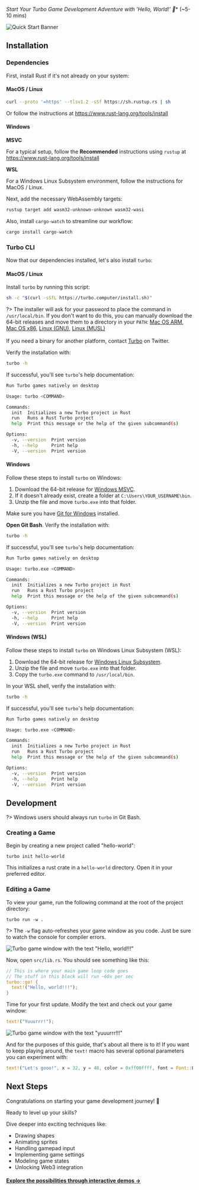*Start Your Turbo Game Development Adventure with 'Hello, World!' 🚀** (~5-10 mins)

![Quick Start Banner](_media/quick-start-banner.webp)

## Installation

### Dependencies   

First, install Rust if it's not already on your system:

<!-- tabs:start -->

#### **MacOS / Linux**

```bash
curl --proto '=https' --tlsv1.2 -sSf https://sh.rustup.rs | sh
```

Or follow the instructions at https://www.rust-lang.org/tools/install

#### **Windows**

**MSVC**

For a typical setup, follow the **Recommended** instructions using `rustup` at https://www.rust-lang.org/tools/install

**WSL**

For a Windows Linux Subsystem environment, follow the instructions for MacOS / Linux.

<!-- tabs:end -->

Next, add the necessary WebAssembly targets:

```bash
rustup target add wasm32-unknown-unknown wasm32-wasi
```

Also, install `cargo-watch` to streamline our workflow:

```bash
cargo install cargo-watch
```

### Turbo CLI

Now that our dependencies installed, let's also install `turbo`:

<!-- tabs:start -->

#### **MacOS / Linux**

Install `turbo` by running this script:

```bash
sh -c "$(curl -sSfL https://turbo.computer/install.sh)"
```

?> The installer will ask for your password to place the command in `/usr/local/bin`. If you don't want to do this, you can manually download the 64-bit releases and move them to a directory in your `PATH`: [Mac OS ARM](https://turbo.computer/bin/turbo-0.2.1-aarch64-apple-darwin/turbo), [Mac OS x86](https://turbo.computer/bin/turbo-0.2.1-x86_64-apple-darwin/turbo), [Linux (GNU)](https://turbo.computer/bin/turbo-0.2.1-x86_64-unknown-linux-gnu/turbo), [Linux (MUSL)](https://turbo.computer/bin/turbo-0.2.1-x86_64-unknown-linux-musl/turbo)
<br /><br />
If you need a binary for another platform, contact [Turbo](https://twitter.com/makegamesfast) on Twitter.

Verify the installation with:

```bash
turbo -h
```

If successful, you'll see `turbo`'s help documentation:

```bash
Run Turbo games natively on desktop

Usage: turbo <COMMAND>

Commands:
  init  Initializes a new Turbo project in Rust
  run   Runs a Rust Turbo project
  help  Print this message or the help of the given subcommand(s)

Options:
  -v, --version  Print version
  -h, --help     Print help
  -V, --version  Print version
```

#### **Windows**

Follow these steps to install `turbo` on Windows:

1. Download the 64-bit release for [Windows MSVC](https://turbo.computer/bin/turbo-0.2.1-x86_64-pc-windows-msvc/turbo.exe.zip).
2. If it doesn't already exist, create a folder at `C:\Users\YOUR_USERNAME\bin`.
3. Unzip the file and move `turbo.exe` into that folder.

Make sure you have [Git for Windows](https://git-scm.com/download/win) installed.

**Open Git Bash**. Verify the installation with:

```bash
turbo -h
```

If successful, you'll see `turbo`'s help documentation:

```bash
Run Turbo games natively on desktop

Usage: turbo.exe <COMMAND>

Commands:
  init  Initializes a new Turbo project in Rust
  run   Runs a Rust Turbo project
  help  Print this message or the help of the given subcommand(s)

Options:
  -v, --version  Print version
  -h, --help     Print help
  -V, --version  Print version
```

#### **Windows (WSL)**

Follow these steps to install `turbo` on Windows Linux Subsystem (WSL):

1. Download the 64-bit release for [Windows Linux Subsystem](https://turbo.computer/bin/turbo-0.2.1-x86_64-pc-windows-gnu/turbo.exe.zip).
2. Unzip the file and move `turbo.exe` into that folder.
3. Copy the `turbo.exe` command to `/usr/local/bin`.

In your WSL shell, verify the installation with:

```bash
turbo -h
```

If successful, you'll see `turbo`'s help documentation:

```bash
Run Turbo games natively on desktop

Usage: turbo.exe <COMMAND>

Commands:
  init  Initializes a new Turbo project in Rust
  run   Runs a Rust Turbo project
  help  Print this message or the help of the given subcommand(s)

Options:
  -v, --version  Print version
  -h, --help     Print help
  -V, --version  Print version
```

<!-- tabs:end -->



## Development

?> Windows users should always run `turbo` in Git Bash.

### Creating a Game

Begin by creating a new project called "hello-world":

```
turbo init hello-world
```

This initializes a rust crate in a `hello-world` directory. Open it in your preferred editor.


### Editing a Game

To view your game, run the following command at the root of the project directory:

```
turbo run -w .
```
?> The `-w` flag auto-refreshes your game window as you code. Just be sure to watch the console for compiler errors.


![Turbo game window with the text "Hello, world!!!"](_media/hello-world.png)

Now, open `src/lib.rs`. You should see something like this:

```rust
// This is where your main game loop code goes
// The stuff in this block will run ~60x per sec
turbo::go! {
  text!("Hello, world!!!");
}
```

Time for your first update. Modify the text and check out your game window:

```rust
text!("Yuuurrr!");
```

![Turbo game window with the text "yuuurrr!!!"](_media/yuuurrr.png)


And for the purposes of this guide, that's about all there is to it! If you want to keep playing around, the `text!` macro has several optional parameters you can experiment with:

```rust
text!("Let's gooo!", x = 32, y = 48, color = 0xff00ffff, font = Font::L);
```

## Next Steps

Congratulations on starting your game development journey! 🎉

Ready to level up your skills?

Dive deeper into exciting techniques like:

- Drawing shapes
- Animating sprites
- Handling gamepad input ️
- Implementing game settings
- Modeling game states
- Unlocking Web3 integration

#### [Explore the possibilities through interactive demos &rarr;](/examples)

<br />